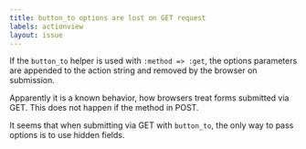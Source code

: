 ```yaml
---
title: button_to options are lost on GET request
labels: actionview
layout: issue
---
```


If the `button_to` helper is used with `:method => :get`, the options parameters are appended to the action string and removed by the browser on submission.

Apparently it is a known behavior, how browsers treat forms submitted via GET.  This does not happen if the method in POST. 

It seems that when submitting via GET with `button_to`, the only way to pass options is to use hidden fields.

